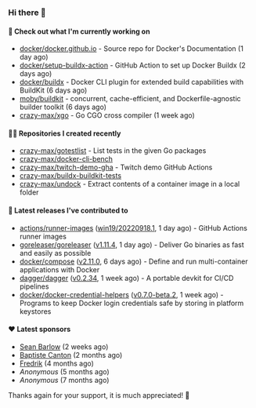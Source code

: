 ### Hi there 👋

#### 👷 Check out what I'm currently working on

- [docker/docker.github.io](https://github.com/docker/docker.github.io) - Source repo for Docker&#39;s Documentation (1 day ago)
- [docker/setup-buildx-action](https://github.com/docker/setup-buildx-action) - GitHub Action to set up Docker Buildx (2 days ago)
- [docker/buildx](https://github.com/docker/buildx) - Docker CLI plugin for extended build capabilities with BuildKit (6 days ago)
- [moby/buildkit](https://github.com/moby/buildkit) - concurrent, cache-efficient, and Dockerfile-agnostic builder toolkit (6 days ago)
- [crazy-max/xgo](https://github.com/crazy-max/xgo) - Go CGO cross compiler (1 week ago)

#### 👨‍💻 Repositories I created recently

- [crazy-max/gotestlist](https://github.com/crazy-max/gotestlist) - List tests in the given Go packages
- [crazy-max/docker-cli-bench](https://github.com/crazy-max/docker-cli-bench)
- [crazy-max/twitch-demo-gha](https://github.com/crazy-max/twitch-demo-gha) - Twitch demo GitHub Actions
- [crazy-max/buildx-buildkit-tests](https://github.com/crazy-max/buildx-buildkit-tests)
- [crazy-max/undock](https://github.com/crazy-max/undock) - Extract contents of a container image in a local folder

#### 🚀 Latest releases I've contributed to

- [actions/runner-images](https://github.com/actions/runner-images) ([win19/20220918.1](https://github.com/actions/runner-images/releases/tag/win19%2F20220918.1), 1 day ago) - GitHub Actions runner images
- [goreleaser/goreleaser](https://github.com/goreleaser/goreleaser) ([v1.11.4](https://github.com/goreleaser/goreleaser/releases/tag/v1.11.4), 1 day ago) - Deliver Go binaries as fast and easily as possible
- [docker/compose](https://github.com/docker/compose) ([v2.11.0](https://github.com/docker/compose/releases/tag/v2.11.0), 6 days ago) - Define and run multi-container applications with Docker
- [dagger/dagger](https://github.com/dagger/dagger) ([v0.2.34](https://github.com/dagger/dagger/releases/tag/v0.2.34), 1 week ago) - A portable devkit for CI/CD pipelines
- [docker/docker-credential-helpers](https://github.com/docker/docker-credential-helpers) ([v0.7.0-beta.2](https://github.com/docker/docker-credential-helpers/releases/tag/v0.7.0-beta.2), 1 week ago) - Programs to keep Docker login credentials safe by storing in platform keystores

#### ❤️ Latest sponsors
- [Sean Barlow](https://github.com/woolrab6) (2 weeks ago)
- [Baptiste Canton](https://github.com/batmac) (2 months ago)
- [Fredrik](https://github.com/fredrikscode) (4 months ago)
- _Anonymous_ (5 months ago)
- _Anonymous_ (7 months ago)

Thanks again for your support, it is much appreciated! 🙏
